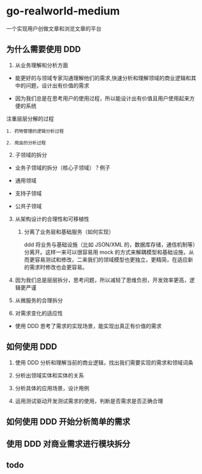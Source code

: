 # go-realworld-medium

一个实现用户创做文章和浏览文章的平台

## 为什么需要使用 DDD

1. 从业务理解和分析方面

- 能更好的与领域专家沟通理解他们的需求,快速分析和理解领域的商业逻辑和其中的问题，设计出有价值的需求

- 因为我们总是在思考用户的使用过程，所以能设计出有价值且用户使用起来方便的系统

注重层层分解的过程

    1. 药物管理的逻辑分析过程

    2. 爬虫的分析过程

2. 子领域的拆分

- 业务子领域的拆分（核心子领域）？例子

- 通用领域

- 支持子领域

- 公共子领域

3. 从架构设计的合理性和可移植性

   1. 分离了业务层和基础服务（如何实现）

      ddd 将业务与基础设施（比如 JSON/XML 的，数据库存储，通信机制等）分离开。这样一来可以很容易用 mock 的方式来解耦模型和基础设施，从而更容易测试和修改，二来我们的领域模型也更独立，更精简，在适应新的需求时修改也会更容易。

4. 因为我们总是层层拆分，思考问题，所以减轻了思维负担，开发效率更高，逻辑更严谨

5. 从微服务的合理拆分

6. 对需求变化的适应性

- 使用 DDD 思考了需求的实现场景，能实现出真正有价值的需求

## 如何使用 DDD

1. 使用 DDD 分析和理解当前的商业逻辑，找出我们需要实现的需求和领域词条

2. 分析出领域实体和实体的关系

3. 分析具体的应用场景，设计用例

4. 运用测试驱动开发测试需求的使用，判断是否需求是否正确合理

## 如何使用 DDD 开始分析简单的需求

## 使用 DDD 对商业需求进行模块拆分

## todo


